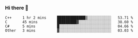 ### Hi there 👋

<!--
**KLXLjun/KLXLjun** is a ✨ _special_ ✨ repository because its `README.md` (this file) appears on your GitHub profile.

Here are some ideas to get you started:

- 🔭 I’m currently working on ...
- 🌱 I’m currently learning ...
- 👯 I’m looking to collaborate on ...
- 🤔 I’m looking for help with ...
- 💬 Ask me about ...
- 📫 How to reach me: ...
- 😄 Pronouns: ...
- ⚡ Fun fact: ...
-->

<!--START_SECTION:waka-->
```text
C++     1 hr 2 mins     █████████████▒░░░░░░░░░░░   53.71 % 
C       45 mins         █████████▓░░░░░░░░░░░░░░░   38.60 % 
C#      5 mins          █░░░░░░░░░░░░░░░░░░░░░░░░   04.66 % 
Other   3 mins          ▓░░░░░░░░░░░░░░░░░░░░░░░░   03.03 % 
```
<!--END_SECTION:waka-->

